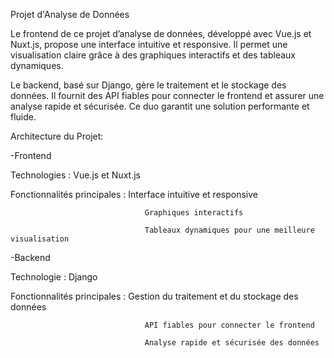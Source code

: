 Projet d'Analyse de Données

Le frontend de ce projet d’analyse de données, développé avec Vue.js et Nuxt.js, propose une interface intuitive et responsive. Il permet une visualisation claire grâce à des graphiques interactifs et des tableaux dynamiques.

Le backend, basé sur Django, gère le traitement et le stockage des données. Il fournit des API fiables pour connecter le frontend et assurer une analyse rapide et sécurisée. Ce duo garantit une solution performante et fluide.

Architecture du Projet:

-Frontend

Technologies : Vue.js et Nuxt.js

Fonctionnalités principales :     Interface intuitive et responsive

                                  Graphiques interactifs

                                  Tableaux dynamiques pour une meilleure visualisation

-Backend

Technologie : Django

Fonctionnalités principales :     Gestion du traitement et du stockage des données

                                  API fiables pour connecter le frontend

                                  Analyse rapide et sécurisée des données
